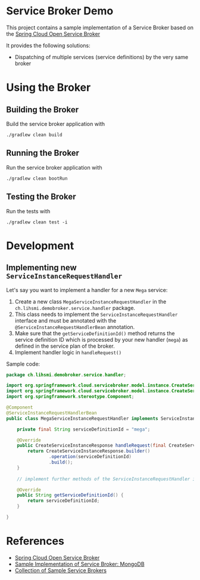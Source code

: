 Service Broker Demo
===================

This project contains a sample implementation of a Service Broker based on the [Spring Cloud Open Service Broker](https://github.com/spring-cloud/spring-cloud-open-service-broker)

It provides the following solutions:

* Dispatching of multiple services (service definitions) by the very same broker

Using the Broker
================

Building the Broker
-------------------

Build the service broker application with

    ./gradlew clean build


Running the Broker
------------------

Run the service broker application with

    ./gradlew clean bootRun


Testing the Broker
------------------

Run the tests with

    ./gradlew clean test -i


Development
===========

Implementing new `ServiceInstanceRequestHandler`
------------------------------------------------

Let's say you want to implement a handler for a new `Mega` service:

1. Create a new class `MegaServiceInstanceRequestHandler` in the `ch.lihsmi.demobroker.service.handler` package.
2. This class needs to implement the `ServiceInstanceRequestHandler` interface and must be annotated with the `@ServiceInstanceRequestHandlerBean` annotation.
3. Make sure that the `getServiceDefinitionId()` method returns the service definition ID which is processed by your new handler (`mega`) as defined in the service plan of the broker.
4. Implement handler logic in `handleRequest()`

Sample code:

````java
package ch.lihsmi.demobroker.service.handler;

import org.springframework.cloud.servicebroker.model.instance.CreateServiceInstanceRequest;
import org.springframework.cloud.servicebroker.model.instance.CreateServiceInstanceResponse;
import org.springframework.stereotype.Component;

@Component
@ServiceInstanceRequestHandlerBean
public class MegaServiceInstanceRequestHandler implements ServiceInstanceRequestHandler {

    private final String serviceDefinitionId = "mega";

    @Override
    public CreateServiceInstanceResponse handleRequest(final CreateServiceInstanceRequest request) {
        return CreateServiceInstanceResponse.builder()
                .operation(serviceDefinitionId)
                .build();
    }
    
    // implement further methods of the ServiceInstanceRequestHandler interface as required

    @Override
    public String getServiceDefinitionId() {
        return serviceDefinitionId;
    }

}
````


References
==========

* [Spring Cloud Open Service Broker](https://github.com/spring-cloud/spring-cloud-open-service-broker)
* [Sample Implementation of Service Broker: MongoDB](https://github.com/spring-cloud-samples/cloudfoundry-service-broker)
* [Collection of Sample Service Brokers](https://docs.cloudfoundry.org/services/examples.html)
